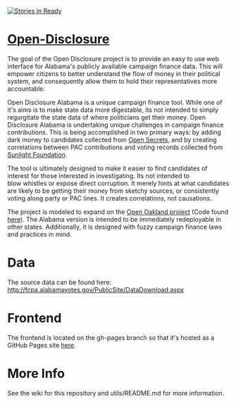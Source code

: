 [![Stories in Ready](https://badge.waffle.io/codeforbirmingham/open-disclosure.png?label=ready&title=Ready)](https://waffle.io/codeforbirmingham/open-disclosure)

[Open-Disclosure](http://www.codeforbirmingham.org/Open-Disclosure/#/)
===============

The goal of the Open Disclosure project is to provide an easy to use web interface for Alabama's publicly available campaign finance data. This will empower citizens to better understand the flow of money in their
political system, and consequently allow them to hold their representatives more accountable.

Open Disclosure Alabama is a unique campaign finance tool. While one of it's aims is to make state data more digestable, its not intended to simply regurgitate the state data of where politicians get their money. Open Disclosure Alabama is undertaking unique challenges in campaign finance contributions. This is being accomplished in two primary ways: by adding dark money to candidates collected from [Open Secrets](https://www.opensecrets.org/outsidespending/nonprof_summ.php), and by creating correlations between PAC contributions and voting records collected from [Sunlight Foundation](http://tryit.sunlightfoundation.com/openstates).

The tool is ultimately designed to make it easier to find candidates of interest for those interested in investigating. Its not intended to  
blow whistles or expose direct corruption. It merely hints at what candidates are likely to be getting their money from sketchy sources, or consistently voting along party or PAC lines. It creates correlations, not causations. 


The project is modeled to expand on the [Open Oakland project](http://opendisclosure.io/) (Code found [here](https://github.com/openoakland/opendisclosure)). The Alabama version is intended to be immediately redeployable in other states. Additionally, it is designed with fuzzy campaign finance laws and practices in mind.


Data
====
The source data can be found here: http://fcpa.alabamavotes.gov/PublicSite/DataDownload.aspx

Frontend
========
The frontend is located on the gh-pages branch so that it's hosted as a GitHub Pages site [here](www.codeforbirmingham.org/Open-Disclosure).

More Info
=========
See the wiki for this repository and utils/README.md for more information.
